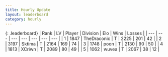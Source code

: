 ```yaml
---
title: Hourly Update
layout: leaderboard
category: hourly
---
```


{: .leaderboard}
| Rank | LV | Player | Division | Elo | Wins | Losses |
| --- | --- | --- | --- | --- | --- | --- |
| <span data-change="0">1</span> | 1847 | <span title="ID: 544310">TheDraconic</span> | T | <span data-change="-4">2225</span> | <span data-change="3">201</span> | <span data-change="1">42</span> |
| <span data-change="0">2</span> | 3197 | <span title="ID: 353063">Sktima</span> | T | <span data-change="-7">2164</span> | <span data-change="1">169</span> | <span data-change="1">74</span> |
| <span data-change="0">3</span> | 1748 | <span title="ID: 540690">poon</span> | T | <span data-change="0">2130</span> | <span data-change="0">90</span> | <span data-change="0">50</span> |
| <span data-change="3">4</span> | 1813 | <span title="ID: 448883">XCriwn</span> | T | <span data-change="35">2089</span> | <span data-change="4">80</span> | <span data-change="0">49</span> |
| <span data-change="-1">5</span> | 1062 | <span title="ID: 740957">wuvea</span> | T | <span data-change="0">2067</span> | <span data-change="0">38</span> | <span data-change="0">12</span> |